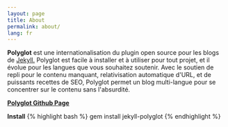 ```yaml
---
layout: page
title: About
permalink: about/
lang: fr
---
```

<p class="message">
  <b>Polyglot</b> est une internationalisation du plugin open source pour les blogs de <a href="http://jekyllrb.com"> Jekyll.</a> Polyglot est facile à installer et à utiliser pour tout projet, et il évolue pour les langues que vous souhaitez soutenir. Avec le soutien de repli pour le contenu manquant, relativisation automatique d'URL, et de puissants recettes de SEO, Polyglot permet un blog multi-langue pour se concentrer sur le contenu sans l'absurdité.
</p>

[**Polyglot Github Page**](https://github.com/untra/polyglot)

**Install**
{% highlight bash %}
gem install jekyll-polyglot
{% endhighlight %}
